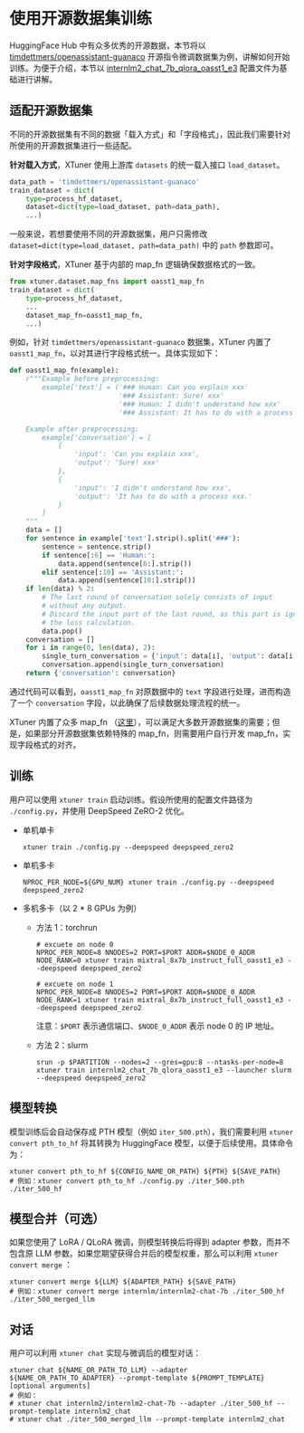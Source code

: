 # 使用开源数据集训练

HuggingFace Hub 中有众多优秀的开源数据，本节将以 [timdettmers/openassistant-guanaco](https://huggingface.co/datasets/timdettmers/openassistant-guanaco) 开源指令微调数据集为例，讲解如何开始训练。为便于介绍，本节以 [internlm2_chat_7b_qlora_oasst1_e3](https://github.com/InternLM/xtuner/blob/main/xtuner/configs/internlm/internlm2_chat_7b/internlm2_chat_7b_qlora_oasst1_e3.py) 配置文件为基础进行讲解。

## 适配开源数据集

不同的开源数据集有不同的数据「载入方式」和「字段格式」，因此我们需要针对所使用的开源数据集进行一些适配。

**针对载入方式**，XTuner 使用上游库 `datasets` 的统一载入接口 `load_dataset`。

```python
data_path = 'timdettmers/openassistant-guanaco'
train_dataset = dict(
    type=process_hf_dataset,
    dataset=dict(type=load_dataset, path=data_path),
    ...)
```

一般来说，若想要使用不同的开源数据集，用户只需修改 `dataset=dict(type=load_dataset, path=data_path)` 中的 `path` 参数即可。

**针对字段格式**，XTuner 基于内部的 map_fn 逻辑确保数据格式的一致。

```python
from xtuner.dataset.map_fns import oasst1_map_fn
train_dataset = dict(
    type=process_hf_dataset,
    ...
    dataset_map_fn=oasst1_map_fn,
    ...)
```

例如，针对 `timdettmers/openassistant-guanaco` 数据集，XTuner 内置了 `oasst1_map_fn`，以对其进行字段格式统一。具体实现如下：

```python
def oasst1_map_fn(example):
    r"""Example before preprocessing:
        example['text'] = ('### Human: Can you explain xxx'
                           '### Assistant: Sure! xxx'
                           '### Human: I didn't understand how xxx'
                           '### Assistant: It has to do with a process xxx.')

    Example after preprocessing:
        example['conversation'] = [
            {
                'input': 'Can you explain xxx',
                'output': 'Sure! xxx'
            },
            {
                'input': 'I didn't understand how xxx',
                'output': 'It has to do with a process xxx.'
            }
        ]
    """
    data = []
    for sentence in example['text'].strip().split('###'):
        sentence = sentence.strip()
        if sentence[:6] == 'Human:':
            data.append(sentence[6:].strip())
        elif sentence[:10] == 'Assistant:':
            data.append(sentence[10:].strip())
    if len(data) % 2:
        # The last round of conversation solely consists of input
        # without any output.
        # Discard the input part of the last round, as this part is ignored in
        # the loss calculation.
        data.pop()
    conversation = []
    for i in range(0, len(data), 2):
        single_turn_conversation = {'input': data[i], 'output': data[i + 1]}
        conversation.append(single_turn_conversation)
    return {'conversation': conversation}
```

通过代码可以看到，`oasst1_map_fn` 对原数据中的 `text` 字段进行处理，进而构造了一个 `conversation` 字段，以此确保了后续数据处理流程的统一。

XTuner 内置了众多 map_fn （[这里](https://github.com/InternLM/xtuner/tree/main/xtuner/dataset/map_fns/dataset_map_fns)），可以满足大多数开源数据集的需要；但是，如果部分开源数据集依赖特殊的 map_fn，则需要用户自行开发 map_fn，实现字段格式的对齐。

## 训练

用户可以使用 `xtuner train` 启动训练。假设所使用的配置文件路径为 `./config.py`，并使用 DeepSpeed ZeRO-2 优化。

- 单机单卡

  ```shell
  xtuner train ./config.py --deepspeed deepspeed_zero2
  ```

- 单机多卡

  ```shell
  NPROC_PER_NODE=${GPU_NUM} xtuner train ./config.py --deepspeed deepspeed_zero2
  ```

- 多机多卡（以 2 * 8 GPUs 为例）

  - 方法 1：torchrun

    ```
    # excuete on node 0
    NPROC_PER_NODE=8 NNODES=2 PORT=$PORT ADDR=$NODE_0_ADDR NODE_RANK=0 xtuner train mixtral_8x7b_instruct_full_oasst1_e3 --deepspeed deepspeed_zero2

    # excuete on node 1
    NPROC_PER_NODE=8 NNODES=2 PORT=$PORT ADDR=$NODE_0_ADDR NODE_RANK=1 xtuner train mixtral_8x7b_instruct_full_oasst1_e3 --deepspeed deepspeed_zero2
    ```

    注意：`$PORT` 表示通信端口、`$NODE_0_ADDR` 表示 node 0 的 IP 地址。

  - 方法 2：slurm

    ```
    srun -p $PARTITION --nodes=2 --gres=gpu:8 --ntasks-per-node=8 xtuner train internlm2_chat_7b_qlora_oasst1_e3 --launcher slurm --deepspeed deepspeed_zero2
    ```

## 模型转换

模型训练后会自动保存成 PTH 模型（例如 `iter_500.pth`），我们需要利用 `xtuner convert pth_to_hf` 将其转换为 HuggingFace 模型，以便于后续使用。具体命令为：

```shell
xtuner convert pth_to_hf ${CONFIG_NAME_OR_PATH} ${PTH} ${SAVE_PATH}
# 例如：xtuner convert pth_to_hf ./config.py ./iter_500.pth ./iter_500_hf
```

## 模型合并（可选）

如果您使用了 LoRA / QLoRA 微调，则模型转换后将得到 adapter 参数，而并不包含原 LLM 参数。如果您期望获得合并后的模型权重，那么可以利用 `xtuner convert merge` ：

```shell
xtuner convert merge ${LLM} ${ADAPTER_PATH} ${SAVE_PATH}
# 例如：xtuner convert merge internlm/internlm2-chat-7b ./iter_500_hf ./iter_500_merged_llm
```

## 对话

用户可以利用 `xtuner chat` 实现与微调后的模型对话：

```shell
xtuner chat ${NAME_OR_PATH_TO_LLM} --adapter ${NAME_OR_PATH_TO_ADAPTER} --prompt-template ${PROMPT_TEMPLATE} [optional arguments]
# 例如：
# xtuner chat internlm2/internlm2-chat-7b --adapter ./iter_500_hf --prompt-template internlm2_chat
# xtuner chat ./iter_500_merged_llm --prompt-template internlm2_chat
```
